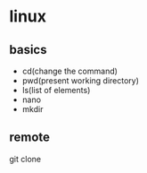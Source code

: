 # linux 
## basics
- cd(change the command)
- pwd(present working directory)
- ls(list of elements)
- nano
- mkdir
## remote
git clone
